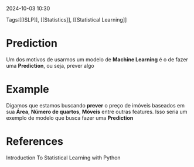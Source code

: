 2024-10-03 10:30

Tags:[[ISLP]], [[Statistics]], [[Statistical Learning]]

# Prediction

Um dos motivos de usarmos um modelo de **Machine Learning** é o de fazer uma **Prediction**, ou seja, prever algo

# Example

Digamos que estamos buscando **prever** o preço de imóveis baseados em sua **Área**, **Número de quartos**, **Móveis** entre outras features. Isso seria um exemplo de modelo que busca fazer uma **Prediction**

# References

Introduction To Statistical Learning with Python